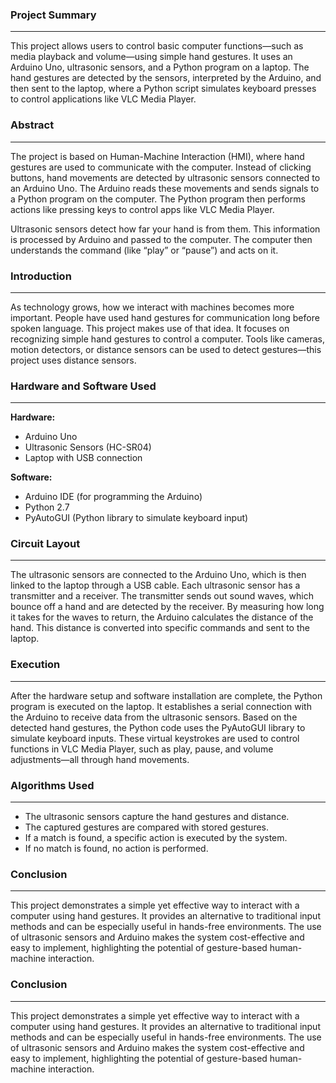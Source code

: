 ### **Project Summary**
---
This project allows users to control basic computer functions—such as media playback and volume—using simple hand gestures. It uses an Arduino Uno, ultrasonic sensors, and a Python program on a laptop. The hand gestures are detected by the sensors, interpreted by the Arduino, and then sent to the laptop, where a Python script simulates keyboard presses to control applications like VLC Media Player.

### **Abstract**
---
The project is based on Human-Machine Interaction (HMI), where hand gestures are used to communicate with the computer. Instead of clicking buttons, hand movements are detected by ultrasonic sensors connected to an Arduino Uno. The Arduino reads these movements and sends signals to a Python program on the computer. The Python program then performs actions like pressing keys to control apps like VLC Media Player.

Ultrasonic sensors detect how far your hand is from them. This information is processed by Arduino and passed to the computer. The computer then understands the command (like “play” or “pause”) and acts on it.

### **Introduction**
---
As technology grows, how we interact with machines becomes more important. People have used hand gestures for communication long before spoken language. This project makes use of that idea. It focuses on recognizing simple hand gestures to control a computer. Tools like cameras, motion detectors, or distance sensors can be used to detect gestures—this project uses distance sensors.

### **Hardware and Software Used**
---
**Hardware:**
- Arduino Uno  
- Ultrasonic Sensors (HC-SR04)  
- Laptop with USB connection

**Software:**
- Arduino IDE (for programming the Arduino)  
- Python 2.7  
- PyAutoGUI (Python library to simulate keyboard input)

### **Circuit Layout**
---
The ultrasonic sensors are connected to the Arduino Uno, which is then linked to the laptop through a USB cable. Each ultrasonic sensor has a transmitter and a receiver. The transmitter sends out sound waves, which bounce off a hand and are detected by the receiver. By measuring how long it takes for the waves to return, the Arduino calculates the distance of the hand. This distance is converted into specific commands and sent to the laptop.

### **Execution**
---
After the hardware setup and software installation are complete, the Python program is executed on the laptop. It establishes a serial connection with the Arduino to receive data from the ultrasonic sensors. Based on the detected hand gestures, the Python code uses the PyAutoGUI library to simulate keyboard inputs. These virtual keystrokes are used to control functions in VLC Media Player, such as play, pause, and volume adjustments—all through hand movements.

### **Algorithms Used**
---

- The ultrasonic sensors capture the hand gestures and distance.  
- The captured gestures are compared with stored gestures.  
- If a match is found, a specific action is executed by the system.  
- If no match is found, no action is performed.


### **Conclusion**
---
This project demonstrates a simple yet effective way to interact with a computer using hand gestures. It provides an alternative to traditional input methods and can be especially useful in hands-free environments. The use of ultrasonic sensors and Arduino makes the system cost-effective and easy to implement, highlighting the potential of gesture-based human-machine interaction.


### **Conclusion**
---
This project demonstrates a simple yet effective way to interact with a computer using hand gestures. It provides an alternative to traditional input methods and can be especially useful in hands-free environments. The use of ultrasonic sensors and Arduino makes the system cost-effective and easy to implement, highlighting the potential of gesture-based human-machine interaction.


